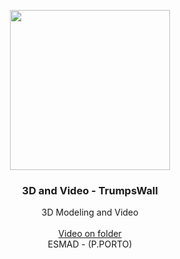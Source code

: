 <p align="center">
  <img src="https://github.com/rcosta26/3DandVideo--TrumpsWall/Logo.png" width=256 height=256>

  <h3 align="center"><b>3D and Video - TrumpsWall</b></h3>

  <p align="center">
     3D Modeling and Video
    <br>
    <br>
    <a href="https://github.com/rcosta26/3DandVideo--TrumpsWall/">Video on folder</a>
    <br>
    ESMAD - (P.PORTO)
    <br>
  </p>
</p>